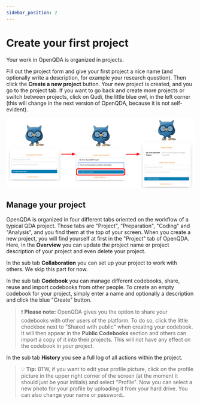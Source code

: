 ```yaml
---
sidebar_position: 2
---
```


# Create your first project

Your work in OpenQDA is organized in projects.

Fill out the project form and give your first project a nice name (and optionally write a description, for example your research question).
Then click the **Create a new project** button.
Your new project is created, and you go to the project tab. If you want to go back and create more projects or switch between projects, click on Qudi, the little blue owl, in the left corner (this will change in the next version of OpenQDA, because it is not self-evident).

![Create a new project in OpenQDA](../../static/img/create_project_96dpi.png "Creating a new project")

## Manage your project

OpenQDA is organized in four different tabs oriented on the workflow of a typical QDA project. Those tabs are "Project", "Preparation", "Coding" and "Analysis", and you find them at the top of your screen. When you create a new project, you will find yourself at first in the "Project" tab of OpenQDA. Here, in the **Overview** you can update the project name or project description of your project and even delete your project.

In the sub tab **Collaboration** you can set up your project to work with others. We skip this part for now.

In the sub tab **Codebook** you can manage different codebooks, share, reuse and import codebooks from other people. To create an empty codebook for your project, simply enter a name and optionally a description and click the blue "Create" button.

> :exclamation: **Please note:** OpenQDA gives you the option to share your codebooks with other users of the platform. To do so, click the little checkbox next to "Shared with public" when creating your codebook. It will then appear in the **Public Codebooks** section and others can import a copy of it into their projects. This will not have any effect on the codebook in *your* project.

In the sub tab **History** you see a full log of all actions within the project.

> :bulb: **Tip:** BTW, if you want to edit your profile picture, click on the profile picture in the upper right corner of the screen (at the moment it should just be your initials) and select "Profile". Now you can select a new photo for your profile by uploading it from your hard drive. You can also change your name or password..
